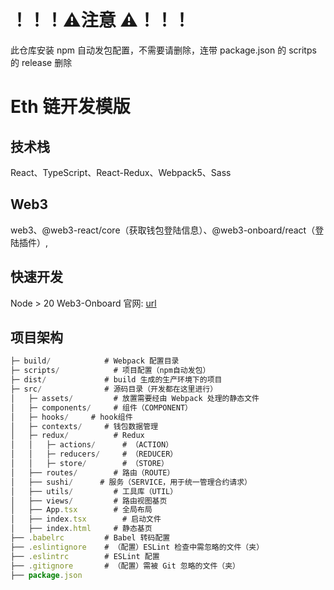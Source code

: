 # ！！！⚠️注意 ⚠️！！！

此仓库安装 npm 自动发包配置，不需要请删除，连带 package.json 的 scritps 的 release 删除

# Eth 链开发模版

## 技术栈

React、TypeScript、React-Redux、Webpack5、Sass

## Web3

web3、@web3-react/core（获取钱包登陆信息）、@web3-onboard/react（登陆插件）,

## 快速开发

Node > 20
Web3-Onboard 官网: [url](https://onboard.blocknative.com/docs/overview/introduction)

## 项目架构

```javascript
├─ build/            # Webpack 配置目录
├─ scripts/            # 项目配置（npm自动发包）
├─ dist/             # build 生成的生产环境下的项目
├─ src/              # 源码目录（开发都在这里进行）
│   ├─ assets/         # 放置需要经由 Webpack 处理的静态文件
│   ├─ components/     # 组件（COMPONENT）
│   ├─ hooks/     # hook组件
│   ├─ contexts/     # 钱包数据管理
│   ├─ redux/          # Redux
│   │   ├─ actions/      # （ACTION）
│   │   ├─ reducers/     # （REDUCER）
│   │   ├─ store/        # （STORE）
│   ├── routes/        # 路由（ROUTE）
│   ├── sushi/      # 服务（SERVICE，用于统一管理合约请求）
│   ├── utils/         # 工具库（UTIL）
│   ├── views/         # 路由视图基页
│   ├── App.tsx        # 全局布局
│   ├── index.tsx        # 启动文件
│   ├── index.html     # 静态基页
├── .babelrc         # Babel 转码配置
├── .eslintignore    # （配置）ESLint 检查中需忽略的文件（夹）
├── .eslintrc        # ESLint 配置
├── .gitignore       # （配置）需被 Git 忽略的文件（夹）
├── package.json
```
